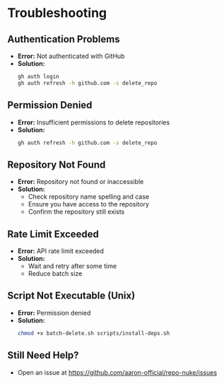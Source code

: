 # Troubleshooting

## Authentication Problems
- **Error:** Not authenticated with GitHub
- **Solution:**
  ```sh
  gh auth login
  gh auth refresh -h github.com -s delete_repo
  ```

## Permission Denied
- **Error:** Insufficient permissions to delete repositories
- **Solution:**
  ```sh
  gh auth refresh -h github.com -s delete_repo
  ```

## Repository Not Found
- **Error:** Repository not found or inaccessible
- **Solution:**
  - Check repository name spelling and case
  - Ensure you have access to the repository
  - Confirm the repository still exists

## Rate Limit Exceeded
- **Error:** API rate limit exceeded
- **Solution:**
  - Wait and retry after some time
  - Reduce batch size

## Script Not Executable (Unix)
- **Error:** Permission denied
- **Solution:**
  ```sh
  chmod +x batch-delete.sh scripts/install-deps.sh
  ```

## Still Need Help?
- Open an issue at https://github.com/aaron-official/repo-nuke/issues
